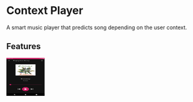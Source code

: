 # Context Player

A smart music player that predicts song depending on the user context. 

## Features

<img src="https://github.com/4Gabby4/context-player/blob/master/screenshots/NowPlayingScreen.png" width="100" height="100">
